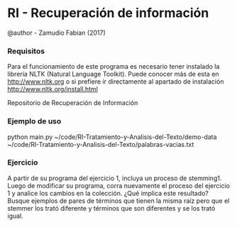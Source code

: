 # RI - Recuperación de información
@author - Zamudio Fabian (2017)

### Requisitos

Para el funcionamiento de este programa es necesario tener instalado la librería NLTK (Natural Language Toolkit). Puede conocer más de esta en http://www.nltk.org o si prefiere ir directamente al apartado de instalación http://www.nltk.org/install.html

Repositorio de Recuperación de Información

### Ejemplo de uso
python main.py ~/code/RI-Tratamiento-y-Analisis-del-Texto/demo-data ~/code/RI-Tratamiento-y-Analisis-del-Texto/palabras-vacias.txt

### Ejercicio

A partir de su programa del ejercicio 1, incluya un proceso de stemming1. Luego de modificar su programa, corra nuevamente el proceso del ejercicio 1 y analice los cambios en la colección. ¿Qué implica este resultado? Busque ejemplos de pares de términos que tienen la misma raíz pero que el stemmer los trató diferente y términos que son diferentes y se los trató igual.
